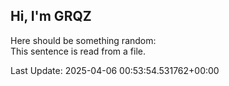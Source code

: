 ## Hi, I'm GRQZ
Here should be something random:  
This sentence is read from a file.


Last Update: 2025-04-06 00:53:54.531762+00:00
